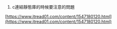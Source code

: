 
1. c連結靜態庫的時候要注意的問題

[https://www.itread01.com/content/1547180120.html](https://www.itread01.com/content/1547180120.html)